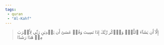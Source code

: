 ```yaml
---
tags: 
 - quran 
 - "Al-Kahf"
---
```


> إِلَّآ أَن يَشَآءَ ٱللَّهُۚ وَٱذۡكُر رَّبَّكَ إِذَا نَسِيتَ وَقُلۡ عَسَىٰٓ أَن يَهۡدِيَنِ رَبِّي لِأَقۡرَبَ مِنۡ هَٰذَا رَشَدٗا
